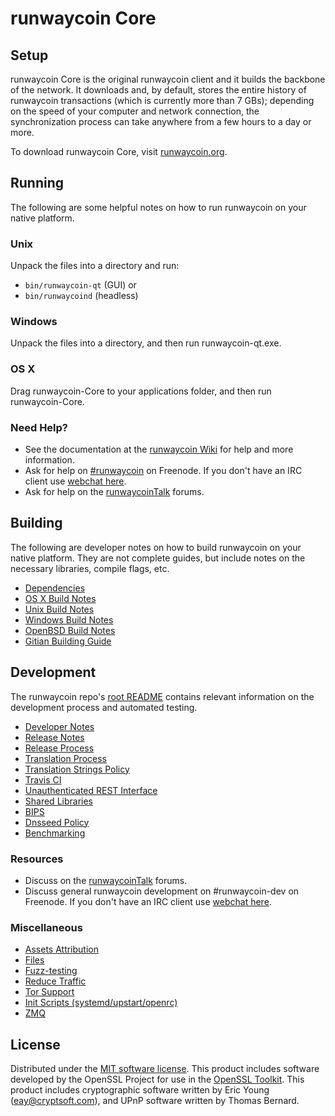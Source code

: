 runwaycoin Core
=============

Setup
---------------------
runwaycoin Core is the original runwaycoin client and it builds the backbone of the network. It downloads and, by default, stores the entire history of runwaycoin transactions (which is currently more than 7 GBs); depending on the speed of your computer and network connection, the synchronization process can take anywhere from a few hours to a day or more.

To download runwaycoin Core, visit [runwaycoin.org](https://runwaycoin.org).

Running
---------------------
The following are some helpful notes on how to run runwaycoin on your native platform.

### Unix

Unpack the files into a directory and run:

- `bin/runwaycoin-qt` (GUI) or
- `bin/runwaycoind` (headless)

### Windows

Unpack the files into a directory, and then run runwaycoin-qt.exe.

### OS X

Drag runwaycoin-Core to your applications folder, and then run runwaycoin-Core.

### Need Help?

* See the documentation at the [runwaycoin Wiki](https://runwaycoin.info/)
for help and more information.
* Ask for help on [#runwaycoin](http://webchat.freenode.net?channels=runwaycoin) on Freenode. If you don't have an IRC client use [webchat here](http://webchat.freenode.net?channels=runwaycoin).
* Ask for help on the [runwaycoinTalk](https://runwaycointalk.io/) forums.

Building
---------------------
The following are developer notes on how to build runwaycoin on your native platform. They are not complete guides, but include notes on the necessary libraries, compile flags, etc.

- [Dependencies](dependencies.md)
- [OS X Build Notes](build-osx.md)
- [Unix Build Notes](build-unix.md)
- [Windows Build Notes](build-windows.md)
- [OpenBSD Build Notes](build-openbsd.md)
- [Gitian Building Guide](gitian-building.md)

Development
---------------------
The runwaycoin repo's [root README](/README.md) contains relevant information on the development process and automated testing.

- [Developer Notes](developer-notes.md)
- [Release Notes](release-notes.md)
- [Release Process](release-process.md)
- [Translation Process](translation_process.md)
- [Translation Strings Policy](translation_strings_policy.md)
- [Travis CI](travis-ci.md)
- [Unauthenticated REST Interface](REST-interface.md)
- [Shared Libraries](shared-libraries.md)
- [BIPS](bips.md)
- [Dnsseed Policy](dnsseed-policy.md)
- [Benchmarking](benchmarking.md)

### Resources
* Discuss on the [runwaycoinTalk](https://runwaycointalk.io/) forums.
* Discuss general runwaycoin development on #runwaycoin-dev on Freenode. If you don't have an IRC client use [webchat here](http://webchat.freenode.net/?channels=runwaycoin-dev).

### Miscellaneous
- [Assets Attribution](assets-attribution.md)
- [Files](files.md)
- [Fuzz-testing](fuzzing.md)
- [Reduce Traffic](reduce-traffic.md)
- [Tor Support](tor.md)
- [Init Scripts (systemd/upstart/openrc)](init.md)
- [ZMQ](zmq.md)

License
---------------------
Distributed under the [MIT software license](/COPYING).
This product includes software developed by the OpenSSL Project for use in the [OpenSSL Toolkit](https://www.openssl.org/). This product includes
cryptographic software written by Eric Young ([eay@cryptsoft.com](mailto:eay@cryptsoft.com)), and UPnP software written by Thomas Bernard.
